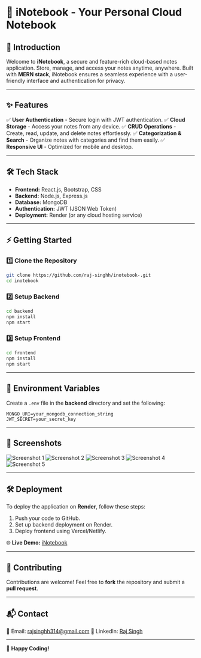 # 📝 iNotebook - Your Personal Cloud Notebook

## 🚀 Introduction

Welcome to **iNotebook**, a secure and feature-rich cloud-based notes application. Store, manage, and access your notes anytime, anywhere. Built with **MERN stack**, iNotebook ensures a seamless experience with a user-friendly interface and authentication for privacy.

---

## ✨ Features

✅ **User Authentication** - Secure login with JWT authentication. 
✅ **Cloud Storage** - Access your notes from any device. 
✅ **CRUD Operations** - Create, read, update, and delete notes effortlessly. 
✅ **Categorization & Search** - Organize notes with categories and find them easily. 
✅ **Responsive UI** - Optimized for mobile and desktop.

---

## 🛠️ Tech Stack

- **Frontend:** React.js, Bootstrap, CSS
- **Backend:** Node.js, Express.js
- **Database:** MongoDB
- **Authentication:** JWT (JSON Web Token)
- **Deployment:** Render (or any cloud hosting service)

---

## ⚡ Getting Started

### 1️⃣ Clone the Repository

```sh
git clone https://github.com/raj-singhh/inotebook-.git
cd inotebook
```

### 2️⃣ Setup Backend

```sh
cd backend
npm install
npm start
```

### 3️⃣ Setup Frontend

```sh
cd frontend
npm install
npm start
```

---

## 🔐 Environment Variables

Create a `.env` file in the **backend** directory and set the following:

```
MONGO_URI=your_mongodb_connection_string
JWT_SECRET=your_secret_key
```

---

## 📸 Screenshots

![Screenshot 1](./screenshots/Screenshot%20(425).png)
![Screenshot 2](./screenshots/Screenshot%20(426).png)
![Screenshot 3](./screenshots/Screenshot%20(427).png)
![Screenshot 4](./screenshots/Screenshot%20(428).png)
![Screenshot 5](./screenshots/Screenshot%20(429).png)

---

## 🛠️ Deployment

To deploy the application on **Render**, follow these steps:

1. Push your code to GitHub.
2. Set up backend deployment on Render.
3. Deploy frontend using Vercel/Netlify.

🌐 **Live Demo:** [iNotebook](https://inotebook-frontend-cf1g.onrender.com/)

---

## 👥 Contributing

Contributions are welcome! Feel free to **fork** the repository and submit a **pull request**.

---

## 📬 Contact

📧 Email: rajsinghh314@gmail.com
🔗 LinkedIn: [Raj Singh](https://www.linkedin.com/in/rajsingh-/)

---

🚀 **Happy Coding!**

